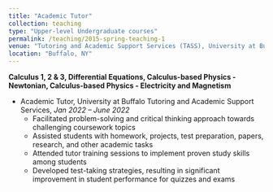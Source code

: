 ```yaml
---
title: "Academic Tutor"
collection: teaching
type: "Upper-level Undergraduate courses"
permalink: /teaching/2015-spring-teaching-1
venue: "Tutoring and Academic Support Services (TASS), University at Buffalo"
location: "Buffalo, NY"
---
```


**Calculus 1, 2 & 3, Differential Equations, Calculus-based Physics - Newtonian, Calculus-based Physics - Electricity and Magnetism**
* Academic Tutor, University at Buffalo Tutoring and Academic Support Services, *Jan 2022 – June 2022*
  * Facilitated problem-solving and critical thinking approach towards challenging coursework topics
  * Assisted students with homework, projects, test preparation, papers, research, and other academic tasks
  * Attended tutor training sessions to implement proven study skills among students
  * Developed test-taking strategies, resulting in significant improvement in student performance for quizzes and exams
